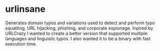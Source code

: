 # urlinsane

Generates domain typos and variations used to detect and perform typo squatting, URL hijacking, phishing, and corporate espionage.
Inpired by URLCrazy I wanted to create a better version that supported multiple languages and linguistic typos.
I also wanted it to be a binary with fast execution time.





